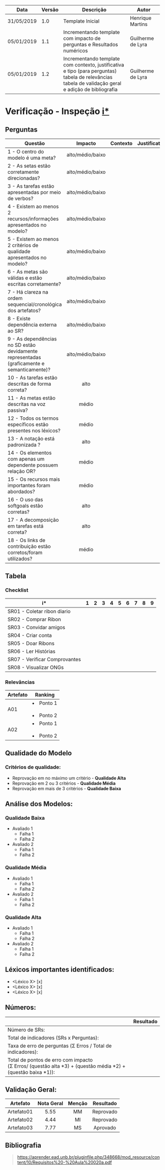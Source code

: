 | Data | Versão | Descrição | Autor |
| - | - | - | - |
| 31/05/2019 | 1.0 | Template Inicial | Henrique Martins |
| 05/01/2019 | 1.1 | Incrementando template com impacto de perguntas e Resultados numéricos | Guilherme de Lyra |
| 05/01/2019 | 1.2 | Incrementando template com contexto, justificativa e tipo (para perguntas)<br />tabela de relevâncias<br />tabela de validação geral<br />e adição de bibliografia | Guilherme de Lyra |

# Verificação - Inspeção [i*](https://github.com/requisitos-2019-1/Ribon/wiki/iStar)
## Perguntas

| Questão | Impacto | Contexto | Justificativa | Tipo |
| ------- | :-----: | :------: | :-----------: | :--: |
| 1 - O centro do modelo é uma meta? | alto/médio/baixo | | | |
| 2 - As setas estão corretamente direcionadas? | alto/médio/baixo | | | |
| 3 - As tarefas estão apresentadas por meio de verbos? | alto/médio/baixo | | | |
| 4 - Existem ao menos 2 recursos/informações apresentados no modelo? | alto/médio/baixo | | | |
| 5 - Existem ao menos 2 critérios de qualidade apresentados no modelo? | alto/médio/baixo | | | |
| 6 - As metas são válidas e estão escritas corretamente? | alto/médio/baixo | | | |
| 7 - Há clareza na ordem sequencial/cronológica dos artefatos? | alto/médio/baixo | | | |
| 8 - Existe dependência externa ao SR? | alto/médio/baixo | | | |
| 9 - As dependências no SD estão devidamente representadas (graficamente e semanticamente)? | alto/médio/baixo | | | |
| 10 - As tarefas estão descritas de forma correta? | alto | | | |
| 11 - As metas estão descritas na voz passiva? | médio | | | |
| 12 - Todos os termos específicos estão presentes nos léxicos? | médio | | | |
| 13 - A notação está padronizada ? | alto | | | |
| 14 - Os elementos com apenas um dependente possuem relação OR? | médio | | | |
| 15 - Os recursos mais importantes foram abordados?  | médio | | | |
| 16 - O uso das softgoals estão corretas? | alto | | | |
| 17 - A decomposição em tarefas está correta? | alto | | | |
| 18 - Os links de contribuição estão corretos/foram utilizados? | médio | | | |


## Tabela
### Checklist

| i* | 1 | 2 | 3 | 4 | 5 | 6 | 7 | 8 | 9 |
| ---- | - | - | - | - | - | - | - | - | - |
| SR01 - Coletar ribon diario |  |  |  |  |  |  |  |  |  |
| SR02 - Comprar Ribon |  |  |  |  |  |  |  |  |  |
| SR03 - Convidar amigos |  |  |  |  |  |  |  |  |  |
| SR04 - Criar conta |  |  |  |  |  |  |  |  |  |
| SR05 - Doar Ribons |  |  |  |  |  |  |  |  |  |
| SR06 - Ler Histórias |  |  |  |  |  |  |  |  |  |
| SR07 - Verificar Comprovantes |  |  |  |  |  |  |  |  |  |
| SR08 - Visualizar ONGs |  |  |  |  |  |  |  |  |  |

### Relevâncias
| Artefato | Ranking |
| -------- | :-----: |
| A01 | <li>Ponto 1</li><br/><li>Ponto 2</li> | 
| A02 | <li>Ponto 1</li><br/><li>Ponto 2</li> | 

## Qualidade do Modelo

### Critérios de qualidade:
 - Reprovação em no máximo um critério - <b>Qualidade Alta</b>
 - Reprovação em 2 ou 3 critérios - <b>Qualidade Média</b>
 - Reprovação em mais de 3 critérios - <b>Qualidade Baixa </b>

 ## Análise dos Modelos:

 ### Qualidade Baixa
  - Avaliado 1
    - Falha 1
    - Falha 2
  - Avaliado 2
    - Falha 1
    - Falha 2
 ### Qualidade Média
  - Avaliado 1
    - Falha 1
    - Falha 2
  - Avaliado 2
    - Falha 1
    - Falha 2
 ### Qualidade Alta
  - Avaliado 1
    - Falha 1
    - Falha 2
  - Avaliado 2
    - Falha 1
    - Falha 2

## Léxicos importantes identificados:
- <Léxico X> [x]
- <Léxico X> [x]
- <Léxico X> [x]

## Números:																																														
|   | Resultado |
| - | :---------: |
| Número de SRs: | |
| Total de indicadores (SRs x Perguntas): |	|
| Taxa de erro de perguntas  (Σ Erros / Total de indicadores): |	 |
| Total de pontos de erro com impacto<br /> (Σ Erros/ (questão alta *3) + (questão média *2) + (questão baixa *1)):| |

## Validação Geral:
| Artefato | Nota Geral | Menção | Resultado |
| -------- | :--------: | :----: | :-------: |
| Artefato01 | 5.55 | MM | Reprovado |
| Artefato02 | 4.44 | MI | Reprovado |
| Artefato03 | 7.77 | MS | Aprovado |

## Bibliografia
> https://aprender.ead.unb.br/pluginfile.php/348668/mod_resource/content/10/Requisitos%20-%20Aula%20020a.pdf